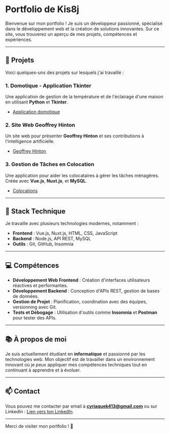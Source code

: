 # Portfolio de Kis8j

Bienvenue sur mon portfolio ! Je suis un développeur passionné, spécialisé dans le développement web et la création de solutions innovantes. Sur ce site, vous trouverez un aperçu de mes projets, compétences et expériences.

---

## 🚀 Projets

Voici quelques-uns des projets sur lesquels j'ai travaillé :

### 1. **Domotique - Application Tkinter**
Une application de gestion de la température et de l'éclairage d'une maison en utilisant **Python** et **Tkinter**.
- [Application domotique](https://github.com/Koffi413/domotique-tkinter)

### 2. **Site Web Geoffrey Hinton**
Un site web pour présenter **Geoffrey Hinton** et ses contributions à l'intelligence artificielle.
- [Geoffrey Hinton](https://github.com/Koffi413/geoffrey-hinton)

### 3. **Gestion de Tâches en Colocation**
Une application pour aider les colocataires à gérer les tâches ménagères. Créée avec **Vue.js**, **Nuxt.js**, et **MySQL**.
- [Colocations](https://github.com/Koffi413/colocations)

---

## 🧰 Stack Technique

Je travaille avec plusieurs technologies modernes, notamment :
- **Frontend** : Vue.js, Nuxt.js, HTML, CSS, JavaScript
- **Backend** : Node.js, API REST, MySQL
- **Outils** : Git, GitHub, Insomnia

---

## 💻 Compétences

- **Développement Web Frontend** : Création d'interfaces utilisateurs réactives et performantes.
- **Développement Backend** : Conception d'APIs REST, gestion de bases de données.
- **Gestion de Projet** : Planification, coordination avec des équipes, versionning avec Git.
- **Tests et Débogage** : Utilisation d'outils comme **Insomnia** et **Postman** pour tester des APIs.

---

## 📚 À propos de moi

Je suis actuellement étudiant en **informatique** et passionné par les technologies web. Mon objectif est de travailler dans un environnement innovant où je peux appliquer mes compétences techniques tout en continuant à apprendre et à évoluer.

---

## 📫 Contact

Vous pouvez me contacter par email à **[cyriaquek413@gmail.com](mailto:cyriaquek413@gmail.com)** ou sur LinkedIn : [Lien vers ton LinkedIn](www.linkedin.com/in/yao-cyriaque-koffi-20973a351).

---

Merci de visiter mon portfolio ! 🙌

